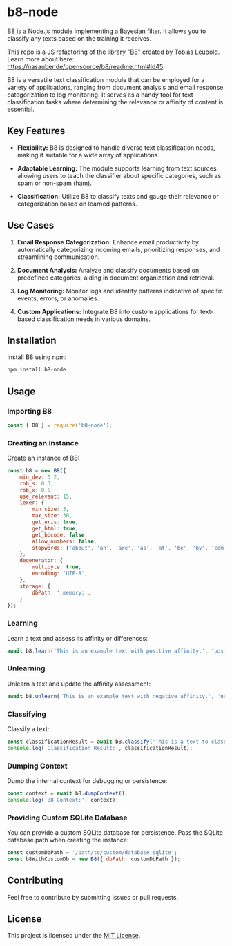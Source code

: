 # b8-node

B8 is a Node.js module implementing a Bayesian filter. It allows you to classify any texts based on the training it receives.

This repo is a JS refactoring of the [library "B8" created by Tobias Leupold](https://gitlab.com/l3u/b8). Learn more about here: https://nasauber.de/opensource/b8/readme.html#id45

B8 is a versatile text classification module that can be employed for a variety of applications, ranging from document analysis and email response categorization to log monitoring. It serves as a handy tool for text classification tasks where determining the relevance or affinity of content is essential.

## Key Features

- **Flexibility:** B8 is designed to handle diverse text classification needs, making it suitable for a wide array of applications.

- **Adaptable Learning:** The module supports learning from text sources, allowing users to teach the classifier about specific categories, such as spam or non-spam (ham).

- **Classification:** Utilize B8 to classify texts and gauge their relevance or categorization based on learned patterns.

## Use Cases

1. **Email Response Categorization:** Enhance email productivity by automatically categorizing incoming emails, prioritizing responses, and streamlining communication.

2. **Document Analysis:** Analyze and classify documents based on predefined categories, aiding in document organization and retrieval.

3. **Log Monitoring:** Monitor logs and identify patterns indicative of specific events, errors, or anomalies.

4. **Custom Applications:** Integrate B8 into custom applications for text-based classification needs in various domains.


## Installation

Install B8 using npm:

```bash
npm install b8-node
```

## Usage

### Importing B8

```javascript
const { B8 } = require('b8-node');
```

### Creating an Instance

Create an instance of B8:

```javascript
const b8 = new B8({
	min_dev: 0.2,
	rob_s: 0.3,
	rob_x: 0.5,
	use_relevant: 15,
	lexer: {
		min_size: 3,
		max_size: 30,
		get_uris: true,
		get_html: true,
		get_bbcode: false,
		allow_numbers: false,
		stopwords: ['about', 'an', 'are', 'as', 'at', 'be', 'by', 'com', 'for', 'from', 'how', 'in', 'is', 'it', 'of', 'on', 'or', 'that', 'the', 'this', 'to', 'was', 'what', 'when', 'where', 'who', 'will', 'with', 'www'],
	},
	degenerator: {
		multibyte: true,
		encoding: 'UTF-8',
	},
	storage: {
		dbPath: ':memory:',
	}
});
```

### Learning

Learn a text and assess its affinity or differences:

```javascript
await b8.learn('This is an example text with positive affinity.', 'positive');
```

### Unlearning

Unlearn a text and update the affinity assessment:

```javascript
await b8.unlearn('This is an example text with negative affinity.', 'negative');
```

### Classifying

Classify a text:

```javascript
const classificationResult = await b8.classify('This is a text to classify.');
console.log('Classification Result:', classificationResult);
```

### Dumping Context

Dump the internal context for debugging or persistence:

```javascript
const context = await b8.dumpContext();
console.log('B8 Context:', context);
```

### Providing Custom SQLite Database

You can provide a custom SQLite database for persistence. Pass the SQLite database path when creating the instance:

```javascript
const customDbPath = '/path/to/custom/database.sqlite';
const b8WithCustomDb = new B8({ dbPath: customDbPath });
```

## Contributing

Feel free to contribute by submitting issues or pull requests.

## License

This project is licensed under the [MIT License](LICENSE).







